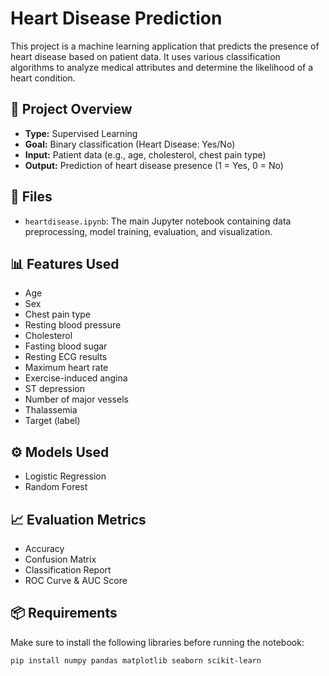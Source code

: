 # Heart Disease Prediction

This project is a machine learning application that predicts the presence of heart disease based on patient data. It uses various classification algorithms to analyze medical attributes and determine the likelihood of a heart condition.

## 🧠 Project Overview

- **Type:** Supervised Learning
- **Goal:** Binary classification (Heart Disease: Yes/No)
- **Input:** Patient data (e.g., age, cholesterol, chest pain type)
- **Output:** Prediction of heart disease presence (1 = Yes, 0 = No)

## 📁 Files

- `heartdisease.ipynb`: The main Jupyter notebook containing data preprocessing, model training, evaluation, and visualization.

## 📊 Features Used

- Age
- Sex
- Chest pain type
- Resting blood pressure
- Cholesterol
- Fasting blood sugar
- Resting ECG results
- Maximum heart rate
- Exercise-induced angina
- ST depression
- Number of major vessels
- Thalassemia
- Target (label)

## ⚙️ Models Used

- Logistic Regression  
- Random Forest  

## 📈 Evaluation Metrics

- Accuracy
- Confusion Matrix
- Classification Report
- ROC Curve & AUC Score

## 📦 Requirements

Make sure to install the following libraries before running the notebook:

```bash
pip install numpy pandas matplotlib seaborn scikit-learn
